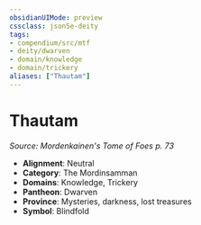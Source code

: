 ```yaml
---
obsidianUIMode: preview
cssclass: json5e-deity
tags:
- compendium/src/mtf
- deity/dwarven
- domain/knowledge
- domain/trickery
aliases: ["Thautam"]
---
```

# Thautam
*Source: Mordenkainen's Tome of Foes p. 73* 

- **Alignment**: Neutral
- **Category**: The Mordinsamman
- **Domains**: Knowledge, Trickery
- **Pantheon**: Dwarven
- **Province**: Mysteries, darkness, lost treasures
- **Symbol**: Blindfold